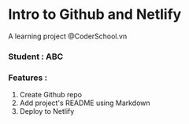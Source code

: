 # Intro to Github and Netlify

A learning project @CoderSchool.vn

### **Student : ABC**

### **Features** :

1. Create Github repo
2. Add project's README using Markdown
3. Deploy to Netlify
